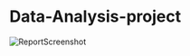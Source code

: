 # Data-Analysis-project
![ReportScreenshot](https://github.com/user-attachments/assets/8d68122d-be8b-4648-89db-536d55b659ad)
